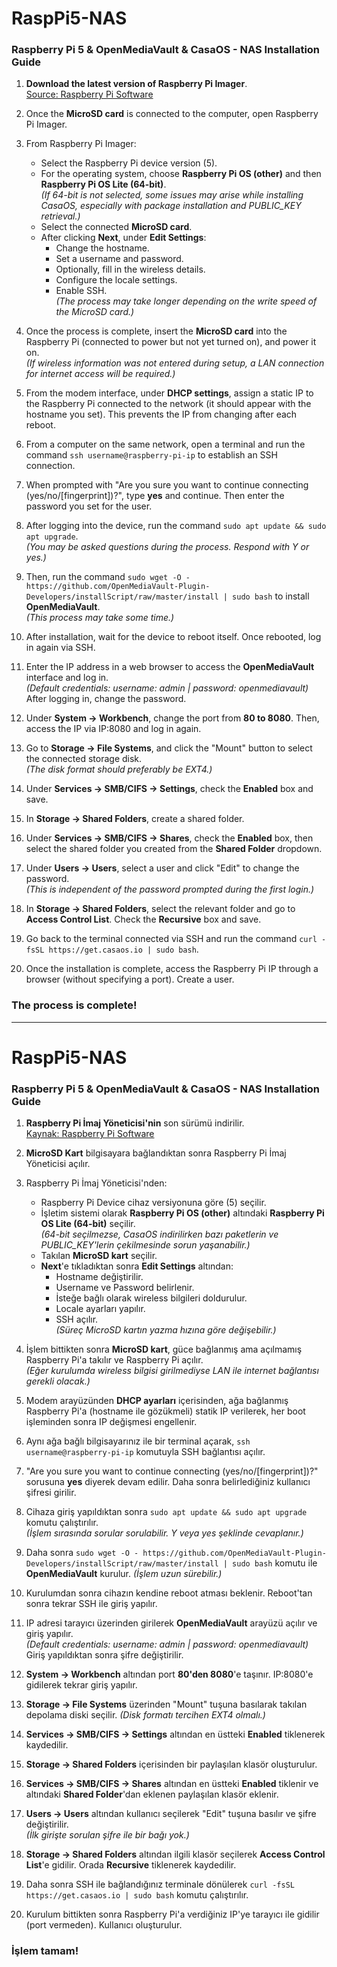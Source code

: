 # RaspPi5-NAS
### Raspberry Pi 5 & OpenMediaVault & CasaOS - NAS Installation Guide

1. **Download the latest version of Raspberry Pi Imager**.  
   [Source: Raspberry Pi Software](https://www.raspberrypi.com/software/)

2. Once the **MicroSD card** is connected to the computer, open Raspberry Pi Imager.

3. From Raspberry Pi Imager:
   - Select the Raspberry Pi device version (5).
   - For the operating system, choose **Raspberry Pi OS (other)** and then **Raspberry Pi OS Lite (64-bit)**.  
     _(If 64-bit is not selected, some issues may arise while installing CasaOS, especially with package installation and PUBLIC_KEY retrieval.)_
   - Select the connected **MicroSD card**.
   - After clicking **Next**, under **Edit Settings**:
     - Change the hostname.
     - Set a username and password.
     - Optionally, fill in the wireless details.
     - Configure the locale settings.
     - Enable SSH.  
       _(The process may take longer depending on the write speed of the MicroSD card.)_

4. Once the process is complete, insert the **MicroSD card** into the Raspberry Pi (connected to power but not yet turned on), and power it on.  
   _(If wireless information was not entered during setup, a LAN connection for internet access will be required.)_

5. From the modem interface, under **DHCP settings**, assign a static IP to the Raspberry Pi connected to the network (it should appear with the hostname you set). This prevents the IP from changing after each reboot.

6. From a computer on the same network, open a terminal and run the command `ssh username@raspberry-pi-ip` to establish an SSH connection.

7. When prompted with "Are you sure you want to continue connecting (yes/no/[fingerprint])?", type **yes** and continue. Then enter the password you set for the user.

8. After logging into the device, run the command `sudo apt update && sudo apt upgrade`.  
   _(You may be asked questions during the process. Respond with Y or yes.)_

9. Then, run the command `sudo wget -O - https://github.com/OpenMediaVault-Plugin-Developers/installScript/raw/master/install | sudo bash` to install **OpenMediaVault**.  
   _(This process may take some time.)_

10. After installation, wait for the device to reboot itself. Once rebooted, log in again via SSH.

11. Enter the IP address in a web browser to access the **OpenMediaVault** interface and log in.  
    _(Default credentials: username: admin | password: openmediavault)_  
    After logging in, change the password.

12. Under **System -> Workbench**, change the port from **80 to 8080**. Then, access the IP via IP:8080 and log in again.

13. Go to **Storage -> File Systems**, and click the "Mount" button to select the connected storage disk.  
    _(The disk format should preferably be EXT4.)_

14. Under **Services -> SMB/CIFS -> Settings**, check the **Enabled** box and save.

15. In **Storage -> Shared Folders**, create a shared folder.

16. Under **Services -> SMB/CIFS -> Shares**, check the **Enabled** box, then select the shared folder you created from the **Shared Folder** dropdown.

17. Under **Users -> Users**, select a user and click "Edit" to change the password.  
    _(This is independent of the password prompted during the first login.)_

18. In **Storage -> Shared Folders**, select the relevant folder and go to **Access Control List**. Check the **Recursive** box and save.

19. Go back to the terminal connected via SSH and run the command `curl -fsSL https://get.casaos.io | sudo bash`.

20. Once the installation is complete, access the Raspberry Pi IP through a browser (without specifying a port). Create a user.

### The process is complete!

-----------------------

# RaspPi5-NAS
### Raspberry Pi 5 & OpenMediaVault & CasaOS - NAS Installation Guide

1. **Raspberry Pi İmaj Yöneticisi'nin** son sürümü indirilir.  
   [Kaynak: Raspberry Pi Software](https://www.raspberrypi.com/software/)

2. **MicroSD Kart** bilgisayara bağlandıktan sonra Raspberry Pi İmaj Yöneticisi açılır.

3. Raspberry Pi İmaj Yöneticisi'nden:
   - Raspberry Pi Device cihaz versiyonuna göre (5) seçilir.
   - İşletim sistemi olarak **Raspberry Pi OS (other)** altındaki **Raspberry Pi OS Lite (64-bit)** seçilir.  
     _(64-bit seçilmezse, CasaOS indirilirken bazı paketlerin ve PUBLIC_KEY'lerin çekilmesinde sorun yaşanabilir.)_
   - Takılan **MicroSD kart** seçilir.
   - **Next**'e tıkladıktan sonra **Edit Settings** altından:
     - Hostname değiştirilir.
     - Username ve Password belirlenir.
     - İsteğe bağlı olarak wireless bilgileri doldurulur.
     - Locale ayarları yapılır.
     - SSH açılır.  
       _(Süreç MicroSD kartın yazma hızına göre değişebilir.)_

4. İşlem bittikten sonra **MicroSD kart**, güce bağlanmış ama açılmamış Raspberry Pi'a takılır ve Raspberry Pi açılır.  
   _(Eğer kurulumda wireless bilgisi girilmediyse LAN ile internet bağlantısı gerekli olacak.)_

5. Modem arayüzünden **DHCP ayarları** içerisinden, ağa bağlanmış Raspberry Pi'a (hostname ile gözükmeli) statik IP verilerek, her boot işleminden sonra IP değişmesi engellenir.

6. Aynı ağa bağlı bilgisayarınız ile bir terminal açarak, `ssh username@raspberry-pi-ip` komutuyla SSH bağlantısı açılır.

7. "Are you sure you want to continue connecting (yes/no/[fingerprint])?" sorusuna **yes** diyerek devam edilir. Daha sonra belirlediğiniz kullanıcı şifresi girilir.

8. Cihaza giriş yapıldıktan sonra `sudo apt update && sudo apt upgrade` komutu çalıştırılır.  
   _(İşlem sırasında sorular sorulabilir. Y veya yes şeklinde cevaplanır.)_

9. Daha sonra `sudo wget -O - https://github.com/OpenMediaVault-Plugin-Developers/installScript/raw/master/install | sudo bash` komutu ile **OpenMediaVault** kurulur. _(İşlem uzun sürebilir.)_

10. Kurulumdan sonra cihazın kendine reboot atması beklenir. Reboot'tan sonra tekrar SSH ile giriş yapılır.

11. IP adresi tarayıcı üzerinden girilerek **OpenMediaVault** arayüzü açılır ve giriş yapılır.  
    _(Default credentials: username: admin | password: openmediavault)_  
    Giriş yapıldıktan sonra şifre değiştirilir.

12. **System -> Workbench** altından port **80'den 8080**'e taşınır. IP:8080'e gidilerek tekrar giriş yapılır.

13. **Storage -> File Systems** üzerinden "Mount" tuşuna basılarak takılan depolama diski seçilir. _(Disk formatı tercihen EXT4 olmalı.)_

14. **Services -> SMB/CIFS -> Settings** altından en üstteki **Enabled** tiklenerek kaydedilir.

15. **Storage -> Shared Folders** içerisinden bir paylaşılan klasör oluşturulur.

16. **Services -> SMB/CIFS -> Shares** altından en üstteki **Enabled** tiklenir ve altındaki **Shared Folder**'dan eklenen paylaşılan klasör eklenir.

17. **Users -> Users** altından kullanıcı seçilerek "Edit" tuşuna basılır ve şifre değiştirilir.  
    _(İlk girişte sorulan şifre ile bir bağı yok.)_

18. **Storage -> Shared Folders** altından ilgili klasör seçilerek **Access Control List**'e gidilir. Orada **Recursive** tiklenerek kaydedilir.

19. Daha sonra SSH ile bağlandığınız terminale dönülerek `curl -fsSL https://get.casaos.io | sudo bash` komutu çalıştırılır.

20. Kurulum bittikten sonra Raspberry Pi'a verdiğiniz IP'ye tarayıcı ile gidilir (port vermeden). Kullanıcı oluşturulur.

### İşlem tamam!
